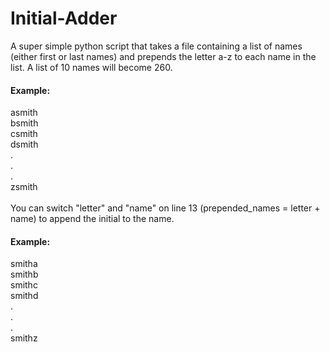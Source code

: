 # Initial-Adder
A super simple python script that takes a file containing a list of names (either first or last names) and prepends the letter a-z to each name in the list. A list of 10 names will become 260.

#### Example:
asmith</br>
bsmith</br>
csmith</br>
dsmith</br>
.</br>
.</br>
.</br>
zsmith</br>
</br>
You can switch "letter" and "name" on line 13 (prepended_names = letter + name) to append the initial to the name.</br>
#### Example:
smitha</br>
smithb</br>
smithc</br>
smithd</br>
.</br>
.</br>
.</br>
smithz</br>
</br>
